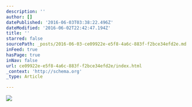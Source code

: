 ```yaml
---
description: ''
author: []
datePublished: '2016-06-03T03:38:22.496Z'
dateModified: '2016-06-02T22:42:47.194Z'
title: ''
starred: false
sourcePath: _posts/2016-06-03-ce09922e-e5f8-4a6c-883f-f2bce34efd2e.md
inFeed: true
hasPage: true
inNav: false
url: ce09922e-e5f8-4a6c-883f-f2bce34efd2e/index.html
_context: 'http://schema.org'
_type: Article

---
```

![](https://the-grid-user-content.s3-us-west-2.amazonaws.com/703884b4-1dd6-4cef-8877-1e6a882cf9a1.png)